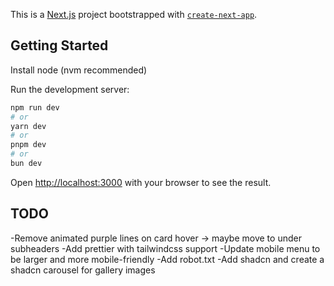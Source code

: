This is a [Next.js](https://nextjs.org) project bootstrapped with [`create-next-app`](https://nextjs.org/docs/app/api-reference/cli/create-next-app).

## Getting Started

Install node (nvm recommended)

Run the development server:

```bash
npm run dev
# or
yarn dev
# or
pnpm dev
# or
bun dev
```

Open [http://localhost:3000](http://localhost:3000) with your browser to see the result.

## TODO

-Remove animated purple lines on card hover -> maybe move to under subheaders
-Add prettier with tailwindcss support
-Update mobile menu to be larger and more mobile-friendly
-Add robot.txt
-Add shadcn and create a shadcn carousel for gallery images
